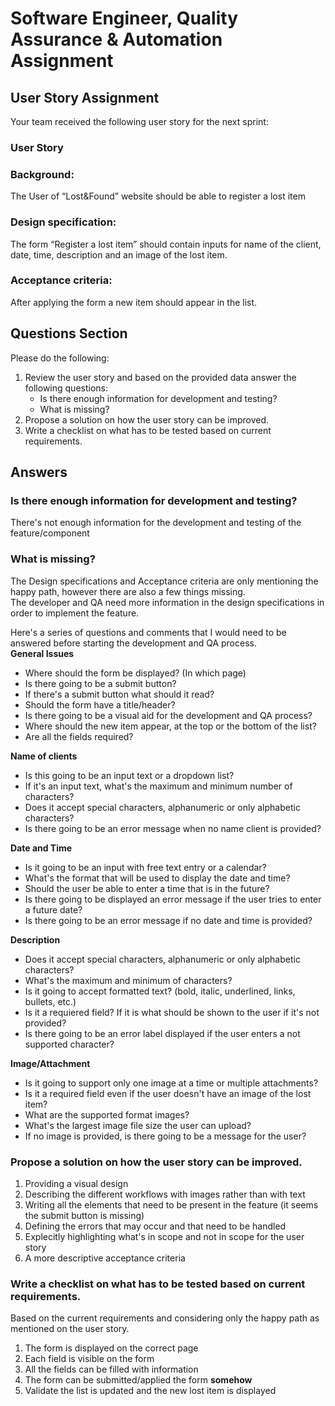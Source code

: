 # Software Engineer, Quality Assurance & Automation Assignment

## User Story Assignment
Your team received the following user story for the next sprint:

### User Story
### Background:
The User of “Lost&Found” website should be able to register a lost item

### Design specification:
The form “Register a lost item” should contain inputs for name of the client, date, time, description and
an image of the lost item.

### Acceptance criteria:
After applying the form a new item should appear in the list.

## Questions Section
Please do the following:
1. Review the user story and based on the provided data answer the following questions:
   - Is there enough information for development and testing?
   - What is missing?
2. Propose a solution on how the user story can be improved.
3. Write a checklist on what has to be tested based on current requirements.

## Answers
### Is there enough information for development and testing?  
There's not enough information for the development and testing of the feature/component

### What is missing?
The Design specifications and Acceptance criteria are only mentioning the happy path,
however there are also a few things missing.  
The developer and QA need more information in the design specifications in order to implement the feature.  

Here's a series of questions and comments that I would need to be answered before starting the development and QA process.  
**General Issues**
   - Where should the form be displayed? (In which page)
   - Is there going to be a submit button?
   - If there's a submit button what should it read?
   - Should the form have a title/header?
   - Is there going to be a visual aid for the development and QA process?
   - Where should the new item appear, at the top or the bottom of the list?
   - Are all the fields required?

**Name of clients**  
   - Is this going to be an input text or a dropdown list?
   - If it's an input text, what's the maximum and minimum number of characters?
   - Does it accept special characters, alphanumeric or only alphabetic characters?
   - Is there going to be an error message when no name client is provided?  

**Date and Time**
   - Is it going to be an input with free text entry or a calendar?
   - What's the format that will be used to display the date and time?
   - Should the user be able to enter a time that is in the future?
   - Is there going to be displayed an error message if the user tries to enter a future date?
   - Is there going to be an error message if no date and time is provided?

**Description**
   - Does it accept special characters, alphanumeric or only alphabetic characters?
   - What's the maximum and minimum of characters?
   - Is it going to accept formatted text? (bold, italic, underlined, links, bullets, etc.)
   - Is it a requiered field? If it is what should be shown to the user if it's not provided?
   - Is there going to be an error label displayed if the user enters a not supported character?

**Image/Attachment**
   - Is it going to support only one image at a time or multiple attachments?
   - Is it a required field even if the user doesn't have an image of the lost item?
   - What are the supported format images?
   - What's the largest image file size the user can upload?
   - If no image is provided, is there going to be a message for the user?

### Propose a solution on how the user story can be improved.
1. Providing a visual design
2. Describing the different workflows with images rather than with text
3. Writing all the elements that need to be present in the feature (it seems the submit button is missing)
4. Defining the errors that may occur and that need to be handled
5. Explecitly highlighting what's in scope and not in scope for the user story
6. A more descriptive acceptance criteria

### Write a checklist on what has to be tested based on current requirements.
Based on the current requirements and considering only the happy path as mentioned on 
the user story.
1. The form is displayed on the correct page
2. Each field is visible on the form
3. All the fields can be filled with information
4. The form can be submitted/applied the form **somehow**
5. Validate the list is updated and the new lost item is displayed